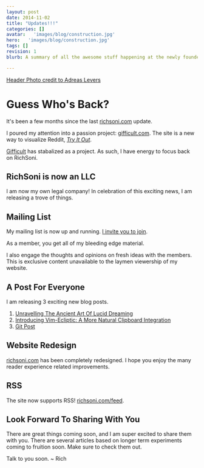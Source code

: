 ```yaml
---
layout: post
date: 2014-11-02
title: "Updates!!!"
categories: []
avatar:   'images/blog/construction.jpg'
hero:   'images/blog/construction.jpg'
tags: []
revision: 1
blurb: A summary of all the awesome stuff happening at the newly founded Rich Soni, llc

---
```


<a class='caption' target="_blank" href='https://www.flickr.com/photos/96dpi/3227807209/in/photolist-5VemCr-4X6jfP-auJauT-9qTqa9-tvyxD-4M5kqA-3jP9wP-5x8zJN-asF7f6-5BHgWz-8Cv1jT-fGkfz-5hXacN-bPQdw-cDkyh-nVifwy-3u2HzY-nv6for-387PiC-2D33H-dSn57K-4LGiT-5EHVa3-4zbMat-dreM17-3s8BkN-kMPcaJ-dMXvfx-idewxJ-4qTcVz-JNV2j-c4nb9-5PzNJx-cAtxiU-dSVjVd-aQ8mca-i9XQU2-6un744-JNUgu-aKji-nMqa73-nKxwCG-g3dYR-k2DNo-efUZno-nq28vw-8eDSbB-8bWcLu-n95njT-4mu7fJ'>Header Photo credit to Adreas Levers</a>

# Guess Who's Back?

It's been a few months since the last [richsoni.com](http://richsoni.com) update.

I poured my attention into a passion project: [gifficult.com](http://gifficult.com).
The site is a new way to visualize Reddit, [*Try It Out*](http://gifficult.com).

[Gifficult](http://gifficult.com) has stabalized as a project.
As such, I have energy to focus back on RichSoni.

## RichSoni is now an LLC

I am now my own legal company!
In celebration of this exciting news, I am releasing a trove of things.

## Mailing List
My mailing list is now up and running.
[I invite you to join](http://richsoni.us8.list-manage.com/subscribe/post?u=bc85e50b336a97670d097c9d0&amp;id=cd363f3412).

As a member, you get all of my bleeding edge material.

I also engage the thoughts and opinions on fresh ideas with the members.
This is exclusive content unavailable to the laymen viewership of my website.

## A Post For Everyone
I am releasing 3 exciting new blog posts.

1.  [Unravelling The Ancient Art Of Lucid Dreaming](http://richsoni.com/lucid)
1.  [Introducing Vim-Ecliptic: A More Natural Clipboard Integration](http://richsoni.com/ecliptic)
1.  [Git Post](http://richsoni.com/gitwitit)

## Website Redesign
[richsoni.com](http://richsoni.com) has been completely redesigned.
I hope you enjoy the many reader experience related improvements.

## RSS
The site now supports RSS! [richsoni.com/feed](http://richsoni.com/feed).

## Look Forward To Sharing With You

There are great things coming soon, and I am super excited to share them with you.
There are several articles based on longer term experiments coming to fruition soon.
Make sure to check them out.

Talk to you soon.
~ Rich
